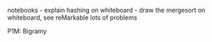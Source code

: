 notebooks
    - explain hashing on whiteboard
    - draw the mergesort on whiteboard, see reMarkable
lots of problems

P1M: Bigramy